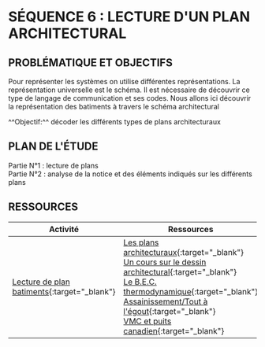 # SÉQUENCE 6 : LECTURE D'UN PLAN ARCHITECTURAL

## PROBLÉMATIQUE ET OBJECTIFS
 
Pour représenter les systèmes on utilise différentes représentations. La représentation universelle est le schéma. Il est nécessaire de découvrir ce type de langage de communication et ses codes. Nous allons ici découvrir la représentation des batiments à travers le schéma architectural

^^Objectif:^^ décoder les différents types de plans architecturaux

## PLAN DE L'ÉTUDE

Partie N°1 : lecture de plans    
Partie N°2 : analyse de la notice et des éléments indiqués sur les différents plans

## RESSOURCES

| Activité | Ressources |
| -- | -- |
| [Lecture de plan batiments](./ressources/lecture_plan_batiments_DR.pdf){:target="_blank"} | [Les plans architecturaux](./ressources/plans.zip){:target="_blank"} <br/> [Un cours sur le dessin architectural](./ressources/Cours_Dessins_d_architecture.pdf){:target="_blank"} <br/> [Le B.E.C. thermodynamique](./ressources/le_BEC_thermodynamique.md){:target="_blank"} <br/> [Assainissement/Tout à l'égout](./ressources/TAE_assainissement.md){:target="_blank"} <br/> [VMC et puits canadien](./ressources/VMC.md){:target="_blank"} |

